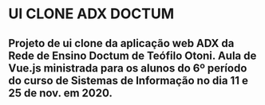 # UI CLONE ADX DOCTUM

## Projeto de ui clone da aplicação web ADX da Rede de Ensino Doctum de Teófilo Otoni. Aula de Vue.js ministrada para os alunos do 6º período do curso de Sistemas de Informação no dia 11 e 25 de nov. em 2020.
